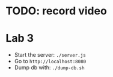 # TODO: record video

# Lab 3

* Start the server: `./server.js`
* Go to `http://localhost:8080`
* Dump db with: `./dump-db.sh`
